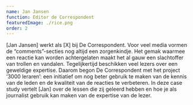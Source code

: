 ```yaml
---
name: Jan Jansen
function: Editor de Correspondent
featuredImage: ./rice.png
order: 2
---
```

[Jan Jansen] werkt als [X] bij De Correspondent. Voor veel media vormen de “comments”-secties nog altijd een zorgenkindje. Het gemak waarmee een reactie kan worden achtergelaten maakt het al gauw een slachtoffer van trollen en vandalen. Tegelijkertijd beschikken veel lezers over een geweldige expertise. Daarom begon De Correspondent met het project ‘3000 leraren’: een initiatief om nog beter gebruik te maken van de kennis van de leden en de kwaliteit van de reacties te verbeteren. In deze case study vertelt [Jan] over de lessen die zij geleerd hebben en hoe je als journalist gebruik kan maken van de expertise van de lezer. 
